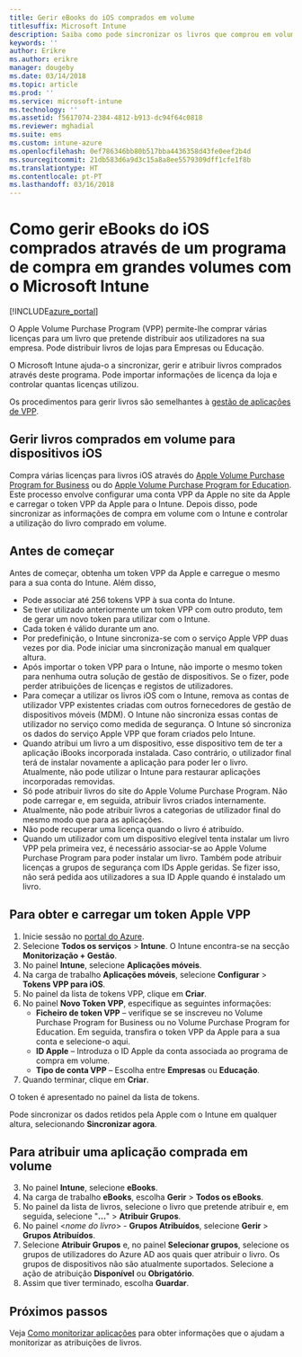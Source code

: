 ```yaml
---
title: Gerir eBooks do iOS comprados em volume
titlesuffix: Microsoft Intune
description: Saiba como pode sincronizar os livros que comprou em volume na loja iOS com o Intune e, em seguida, gerir e controlar a utilização deles.
keywords: ''
author: Erikre
ms.author: erikre
manager: dougeby
ms.date: 03/14/2018
ms.topic: article
ms.prod: ''
ms.service: microsoft-intune
ms.technology: ''
ms.assetid: f5617074-2384-4812-b913-dc94f64c0818
ms.reviewer: mghadial
ms.suite: ems
ms.custom: intune-azure
ms.openlocfilehash: 0ef786346bb80b517bba4436358d43fe0eef2b4d
ms.sourcegitcommit: 21db583d6a9d3c15a8a8ee5579309dff1cfe1f8b
ms.translationtype: HT
ms.contentlocale: pt-PT
ms.lasthandoff: 03/16/2018
---
```

# <a name="how-to-manage-ios-ebooks-you-purchased-through-a-volume-purchase-program-with-microsoft-intune"></a>Como gerir eBooks do iOS comprados através de um programa de compra em grandes volumes com o Microsoft Intune


[!INCLUDE[azure_portal](./includes/azure_portal.md)]

O Apple Volume Purchase Program (VPP) permite-lhe comprar várias licenças para um livro que pretende distribuir aos utilizadores na sua empresa. Pode distribuir livros de lojas para Empresas ou Educação.

O Microsoft Intune ajuda-o a sincronizar, gerir e atribuir livros comprados através deste programa. Pode importar informações de licença da loja e controlar quantas licenças utilizou.

Os procedimentos para gerir livros são semelhantes à [gestão de aplicações de VPP](vpp-apps-ios.md).

## <a name="manage-volume-purchased-books-for-ios-devices"></a>Gerir livros comprados em volume para dispositivos iOS
Compra várias licenças para livros iOS através do [Apple Volume Purchase Program for Business](http://www.apple.com/business/vpp/) ou do [Apple Volume Purchase Program for Education](http://volume.itunes.apple.com/us/store). Este processo envolve configurar uma conta VPP da Apple no site da Apple e carregar o token VPP da Apple para o Intune.  Depois disso, pode sincronizar as informações de compra em volume com o Intune e controlar a utilização do livro comprado em volume.

## <a name="before-you-start"></a>Antes de começar
Antes de começar, obtenha um token VPP da Apple e carregue o mesmo para a sua conta do Intune. Além disso,

* Pode associar até 256 tokens VPP à sua conta do Intune.
* Se tiver utilizado anteriormente um token VPP com outro produto, tem de gerar um novo token para utilizar com o Intune.
* Cada token é válido durante um ano.
* Por predefinição, o Intune sincroniza-se com o serviço Apple VPP duas vezes por dia. Pode iniciar uma sincronização manual em qualquer altura.
* Após importar o token VPP para o Intune, não importe o mesmo token para nenhuma outra solução de gestão de dispositivos. Se o fizer, pode perder atribuições de licenças e registos de utilizadores.
* Para começar a utilizar os livros iOS com o Intune, remova as contas de utilizador VPP existentes criadas com outros fornecedores de gestão de dispositivos móveis (MDM). O Intune não sincroniza essas contas de utilizador no serviço como medida de segurança. O Intune só sincroniza os dados do serviço Apple VPP que foram criados pelo Intune.
* Quando atribui um livro a um dispositivo, esse dispositivo tem de ter a aplicação iBooks incorporada instalada. Caso contrário, o utilizador final terá de instalar novamente a aplicação para poder ler o livro. Atualmente, não pode utilizar o Intune para restaurar aplicações incorporadas removidas.
* Só pode atribuir livros do site do Apple Volume Purchase Program. Não pode carregar e, em seguida, atribuir livros criados internamente.
* Atualmente, não pode atribuir livros a categorias de utilizador final do mesmo modo que para as aplicações.
* Não pode recuperar uma licença quando o livro é atribuído.
* Quando um utilizador com um dispositivo elegível tenta instalar um livro VPP pela primeira vez, é necessário associar-se ao Apple Volume Purchase Program para poder instalar um livro. Também pode atribuir licenças a grupos de segurança com IDs Apple geridas. Se fizer isso, não será pedida aos utilizadores a sua ID Apple quando é instalado um livro.

## <a name="to-get-and-upload-an-apple-vpp-token"></a>Para obter e carregar um token Apple VPP

1. Inicie sessão no [portal do Azure](https://portal.azure.com).
2. Selecione **Todos os serviços** > **Intune**. O Intune encontra-se na secção **Monitorização + Gestão**.
3. No painel **Intune**, selecione **Aplicações móveis**.
1.  Na carga de trabalho **Aplicações móveis**, selecione **Configurar** > **Tokens VPP para iOS**.
2.  No painel da lista de tokens VPP, clique em **Criar**.
3.  No painel **Novo Token VPP**, especifique as seguintes informações:
    - **Ficheiro de token VPP** – verifique se se inscreveu no Volume Purchase Program for Business ou no Volume Purchase Program for Education. Em seguida, transfira o token VPP da Apple para a sua conta e selecione-o aqui.
    - **ID Apple** – Introduza o ID Apple da conta associada ao programa de compra em volume.
    - **Tipo de conta VPP** – Escolha entre **Empresas** ou **Educação**.
4. Quando terminar, clique em **Criar**.

O token é apresentado no painel da lista de tokens.


Pode sincronizar os dados retidos pela Apple com o Intune em qualquer altura, selecionando **Sincronizar agora**.

## <a name="to-assign-a-volume-purchased-app"></a>Para atribuir uma aplicação comprada em volume

3. No painel **Intune**, selecione **eBooks**.
1. Na carga de trabalho **eBooks**, escolha **Gerir** > **Todos os eBooks**.
2. No painel da lista de livros, selecione o livro que pretende atribuir e, em seguida, selecione "**...**" > **Atribuir Grupos**.
3. No painel <*nome do livro*> - **Grupos Atribuídos**, selecione **Gerir** > **Grupos Atribuídos**.
4. Selecione **Atribuir Grupos** e, no painel **Selecionar grupos**, selecione os grupos de utilizadores do Azure AD aos quais quer atribuir o livro. Os grupos de dispositivos não são atualmente suportados.
Selecione a ação de atribuição **Disponível** ou **Obrigatório**. 
5. Assim que tiver terminado, escolha **Guardar**.

## <a name="next-steps"></a>Próximos passos

Veja [Como monitorizar aplicações](apps-monitor.md) para obter informações que o ajudam a monitorizar as atribuições de livros.






